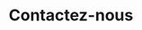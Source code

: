 ---
menu: "contact us"
title: "Contactez-nous"
subtitle: ""
categorie : "contact"
message: "Parlez nous de votre projet"
misc_a: ""
lang: "fr"
send: "envoyer"
firstname: "prénom"
lastname: "nom"
mail: "courriel"
---